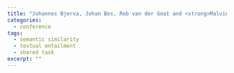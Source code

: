 ```yaml
---
title: "Johannes Bjerva, Johan Bos, Rob van der Goot and <strong>Malvina Nissim</strong>. The Meaning Factory: Formal Semantics for Recognizing Textual Entailment and Determining Semantic Similarity. In <em>Proceedings of SemEval 2014: International Workshop on Semantic Evaluation</em>, pp. 642–646, 2014."
categories: 
  - conference
tags:
  - semantic similarity
  - textual entailment
  - shared task
excerpt: ""
---
```




